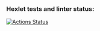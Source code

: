 ### Hexlet tests and linter status:
[![Actions Status](https://github.com/Artkiller971/backend-project-lvl3/actions/workflows/hexlet-check.yml/badge.svg)](https://github.com/Artkiller971/backend-project-lvl3/actions)